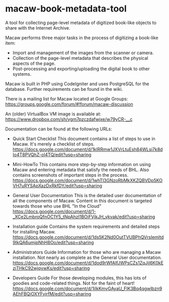 macaw-book-metadata-tool
========================

A tool for collecting page-level metadata of digitized book-like objects to share with the Internet Archive.

Macaw performs three major tasks in the process of digitizing a book-like item:

* Import and management of the images from the scanner or camera.
* Collection of the page-level metadata that describes the physical aspects of the page.
* Post-processing and exporting/uploading the digital book to other systems.

Macaw is built in PHP using CodeIgniter and uses PostgreSQL for the database. Further requirements can be found in the wiki.

There is a mailing list for Macaw located at Google Groups: https://groups.google.com/forum/#!forum/macaw-discussion

An (older) VirtualBox VM image is available at: https://www.dropbox.com/sh/vgm7pzczdafwjxe/w79yCR-__c

Documentation can be found at the following URLs:

* Quick Start Checklist 
  This document contains a list of steps to use in Macaw. It's merely a checklist of steps.
  https://docs.google.com/document/d/1klRRmw1JXVrLtuEsh84WLsi7k8dIo4T8PVQhZ-ol4TQ/edit?usp=sharing

* Mini-HowTo
  This contains more step-by-step information on using Macaw and entering metadata that satisfy 
  the needs of BHL. Also contains screenshots of important steps in the process.
  https://docs.google.com/document/d/1whTl3GNzoRbMkXKZQBVDp5KOVH7uRYSApXazDxRkfDY/edit?usp=sharing

* General User Documentation
  This is the detailed user documentation of all the components of Macaw. Content in this document is
  targeted towards those who use BHL "In the Cloud" 
  https://docs.google.com/document/d/1-_XCe2LmbroQfnOC1Y5_tNpAhzI1BOiFVjkJH_ykvak/edit?usp=sharing

* Installation guide
  Contains the system requirements and detailed steps for installing Macaw. 
  https://docs.google.com/document/d/1ds5K2Nd0OutTVUBPhQVrsIemltd9IkQA6umjpNhH8Oo/edit?usp=sharing

* Administrators Guide
  Information for those who are managing a Macaw installation. Not nearly as complete as the General 
  User documentation.
  https://docs.google.com/document/d/1dod9rWfAlfJWPsCZs1ZqJjI6K0kEziTHkC92wjqywKs/edit?usp=sharing

* Developers Guide
  For those developing modules, this has lots of goodies and code-related things. Not for the faint of heart!
  https://docs.google.com/document/d/1iIkKmvGAyaU_FlK3Bq4qgwlbzn9AEhFBQiOXYFvjrfM/edit?usp=sharing
